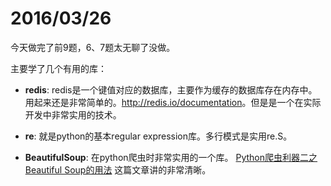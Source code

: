 # 2016/03/26
今天做完了前9题，6、7题太无聊了没做。

主要学了几个有用的库：

* **redis**: redis是一个键值对应的数据库，主要作为缓存的数据库存在内存中。用起来还是非常简单的。<http://redis.io/documentation>。但是是一个在实际开发中非常实用的技术。

* **re**: 就是python的基本regular expression库。多行模式是实用re.S。

* **BeautifulSoup**: 在python爬虫时非常实用的一个库。 [Python爬虫利器二之Beautiful Soup的用法](http://cuiqingcai.com/1319.html) 这篇文章讲的非常清晰。
